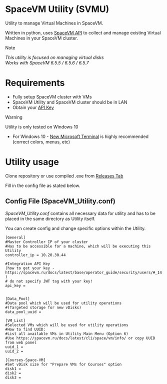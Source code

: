 # SpaceVM Utility (SVMU)
Utility to manage Virtual Machines in SpaceVM.

Written in python, uses [SpaceVM API](https://spacevm.ru/docs/6.5/api/) to collect and manage existing Virtual Machines in your SpaceVM cluster.

>[!NOTE]
>_This utility is focused on managing virtual disks_<br>
>_Works with SpaceVM 6.5.5 / 6.5.6 / 6.5.7_

# Requirements
- Fully setup SpaceVM cluster with VMs
- SpaceVM Utility and SpaceVM cluster should be in LAN
- Obtain your [API Key](https://spacevm.ru/docs/latest/base/operator_guide/security/users/#_14)
>[!WARNING]
> Utility is only tested on Windows 10
- For Windows 10 - [New Microsoft Terminal](https://github.com/microsoft/terminal) is highly recommended (correct colors, menus, etc)

# Utility usage
Clone repository or use compiled .exe from [Releases Tab](https://github.com/OVERLORD7F/SpaceVM_VM_Utility/releases)

Fill in the config file as stated below.

## Config File (SpaceVM_Utility.conf)
_SpaceVM_Utility.conf_ contains all necessary data for utility and has to be placed in the same directory as Utility itself.

You can create config and change specific options within the Utility.
```
[General]
#Master Controller IP of your cluster
#Has to be accessible for a machine, which will be executing this Utility
controller_ip = 10.20.30.44

#Integration API Key
(how to get your key - https://spacevm.ru/docs/latest/base/operator_guide/security/users/#_14 )
# do not specify JWT tag with your key!
api_key = 


[Data_Pool]
#Data pool which will be used for utility operations
#(Targeted storage for new vDisks)
data_pool_uuid = 

[VM_List]
#Selected VMs which will be used for utility operations
#How to find UUID:
#List all available VMs in Utility Main Menu (Option 6)
#Use https://spacevm.ru/docs/latest/cli/space/vm/info/ or copy UUID from web panel
uuid_1 = 
uuid_2 =

[Courses-Space-VM]
#Set vDisk size for "Prepare VMs for Courses" option
disk1 = 
disk2 = 
disk3 = 
```
